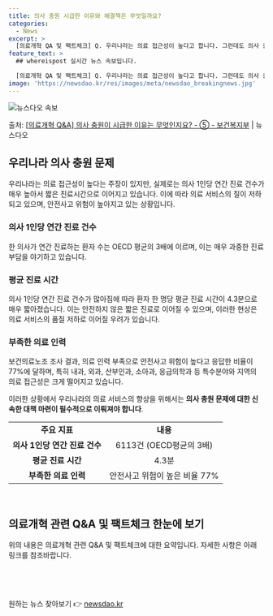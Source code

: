 ```yaml
---
title: 의사 충원 시급한 이유와 해결책은 무엇일까요?
categories:
  - News
excerpt: >
  [의료개혁 QA 및 팩트체크] Q. 우리나라는 의료 접근성이 높다고 합니다. 그런데도 의사 충원이 시급한 이…
feature_text: >
  ## whereispost 실시간 뉴스 속보입니다.

  [의료개혁 QA 및 팩트체크] Q. 우리나라는 의료 접근성이 높다고 합니다. 그런데도 의사 충원이 시급한 이…
image: 'https://newsdao.kr/res/images/meta/newsdao_breakingnews.jpg'
---
```


![뉴스다오 속보](https://newsdao.kr/res/images/meta/newsdao_breakingnews.jpg)

<p>출처: <a href="https://newsdao.kr/3423" rel="dofollow">[의료개혁 Q&A] 의사 충원이 시급한 이유는 무엇인지요? - ⑤ - 보건복지부</a> | 뉴스다오</p>

<h2 data-ke-size="size26">우리나라 의사 충원 문제</h2>
<p data-ke-size="size16">우리나라는 의료 접근성이 높다는 주장이 있지만, 실제로는 의사 1인당 연간 진료 건수가 매우 높아서 짧은 진료시간으로 이어지고 있습니다. 이에 따라 의료 서비스의 질이 저하되고 있으며, 안전사고 위험이 높아지고 있는 상황입니다.</p>

<h3><b>의사 1인당 연간 진료 건수</b></h3>
<p data-ke-size="size16">한 의사가 연간 진료하는 환자 수는 OECD 평균의 3배에 이르며, 이는 매우 과중한 진료 부담을 야기하고 있습니다.</p>

<h3><b>평균 진료 시간</b></h3>
<p data-ke-size="size16">의사 1인당 연간 진료 건수가 많아짐에 따라 환자 한 명당 평균 진료 시간이 4.3분으로 매우 짧아졌습니다. 이는 안전하지 않은 짧은 진료로 이어질 수 있으며, 이러한 현상은 의료 서비스의 품질 저하로 이어질 우려가 있습니다.</p>

<h3><b>부족한 의료 인력</b></h3>
<p data-ke-size="size16">보건의료노조 조사 결과, 의료 인력 부족으로 안전사고 위험이 높다고 응답한 비율이 77%에 달하며, 특히 내과, 외과, 산부인과, 소아과, 응급의학과 등 특수분야와 지역의 의료 접근성은 크게 떨어지고 있습니다.</p>

이러한 상황에서 우리나라의 의료 서비스의 향상을 위해서는 <b>의사 충원 문제에 대한 신속한 대책 마련이 필수적으로 이뤄져야 합니다</b>.

<table>
	<tr>
		<td style="text-align: center; height: 17px;"><b>주요 지표</b></td>
		<td style="text-align: center; height: 17px;"><b>내용</b></td>
	</tr>
	<tr>
		<td style="text-align: center; height: 17px;"><b>의사 1인당 연간 진료 건수</b></td>
		<td style="text-align: center; height: 17px;">6113건 (OECD평균의 3배)</td>
	</tr>
	<tr>
		<td style="text-align: center; height: 17px;"><b>평균 진료 시간</b></td>
		<td style="text-align: center; height: 17px;">4.3분</td>
	</tr>
	<tr>
		<td style="text-align: center; height: 17px;"><b>부족한 의료 인력</b></td>
		<td style="text-align: center; height: 17px;">안전사고 위험이 높은 비율 77%</td>
	</tr>
</table>
<p data-ke-size="size16">&nbsp;</p>
<h2 data-ke-size="size26">의료개혁 관련 Q&A 및 팩트체크 한눈에 보기</h2>
<p data-ke-size="size16">위의 내용은 의료개혁 관련 Q&A 및 팩트체크에 대한 요약입니다. 자세한 사항은 아래 링크를 참조바랍니다.</p>
<p data-ke-size="size16">&nbsp;</p>
<p data-ke-size="size16">&nbsp;</p> 

원하는 뉴스 찾아보기 👉 <a href="https://newsdao.kr" rel="dofollow">newsdao.kr</a>


